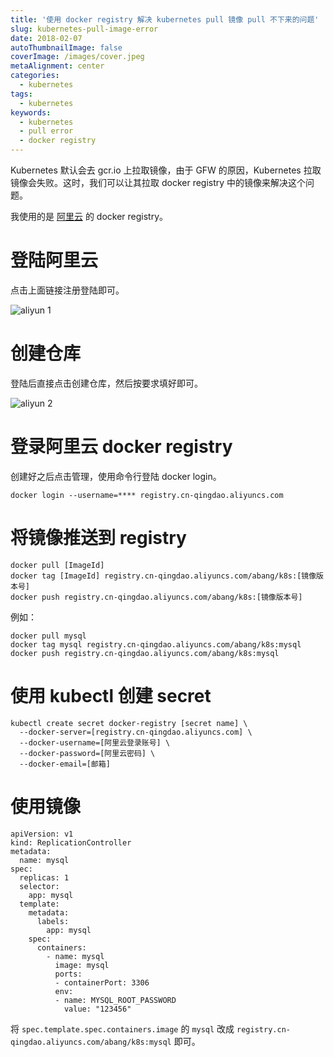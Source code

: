 ```yaml
---
title: '使用 docker registry 解决 kubernetes pull 镜像 pull 不下来的问题'
slug: kubernetes-pull-image-error
date: 2018-02-07
autoThumbnailImage: false
coverImage: /images/cover.jpeg
metaAlignment: center
categories:
  - kubernetes
tags:
  - kubernetes
keywords:
  - kubernetes
  - pull error
  - docker registry
---
```


Kubernetes 默认会去 gcr.io 上拉取镜像，由于 GFW 的原因，Kubernetes 拉取镜像会失败。这时，我们可以让其拉取 docker registry 中的镜像来解决这个问题。

<!--more-->

我使用的是 [阿里云](https://cr.console.aliyun.com/) 的 docker registry。

# 登陆阿里云

点击上面链接注册登陆即可。

![aliyun 1](/images/2018/02/aliyun-01.png)

# 创建仓库

登陆后直接点击创建仓库，然后按要求填好即可。

![aliyun 2](/images/2018/02/aliyun-02.png)

# 登录阿里云 docker registry

创建好之后点击管理，使用命令行登陆 docker login。

```shell
docker login --username=**** registry.cn-qingdao.aliyuncs.com
```

# 将镜像推送到 registry

```shell
docker pull [ImageId]
docker tag [ImageId] registry.cn-qingdao.aliyuncs.com/abang/k8s:[镜像版本号]
docker push registry.cn-qingdao.aliyuncs.com/abang/k8s:[镜像版本号]
```

例如：

```shell
docker pull mysql
docker tag mysql registry.cn-qingdao.aliyuncs.com/abang/k8s:mysql
docker push registry.cn-qingdao.aliyuncs.com/abang/k8s:mysql
```

# 使用 kubectl 创建 secret

```shell
kubectl create secret docker-registry [secret name] \
  --docker-server=[registry.cn-qingdao.aliyuncs.com] \
  --docker-username=[阿里云登录账号] \
  --docker-password=[阿里云密码] \
  --docker-email=[邮箱]
```

# 使用镜像

```shell
apiVersion: v1
kind: ReplicationController
metadata:
  name: mysql
spec:
  replicas: 1
  selector:
    app: mysql
  template:
    metadata:
      labels:
        app: mysql
    spec:
      containers:
        - name: mysql
          image: mysql
          ports:
          - containerPort: 3306
          env:
          - name: MYSQL_ROOT_PASSWORD
            value: "123456"
```

将 `spec.template.spec.containers.image` 的 `mysql` 改成 `registry.cn-qingdao.aliyuncs.com/abang/k8s:mysql` 即可。
